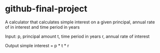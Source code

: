 # github-final-project
A calculator that calculates simple interest on a given principal, annual rate of in interest and time period in years

Input:
p, principal amount
t, time period in years
r, annual rate of interest

Output
simple interest = p * t * r
